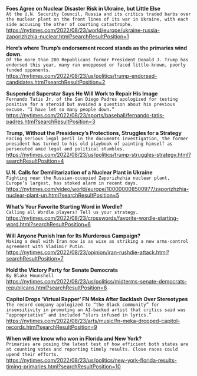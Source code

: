 **Foes Agree on Nuclear Disaster Risk in Ukraine, but Little Else**\
`At the U.N. Security Council, Russia and its critics traded barbs over the nuclear plant on the front lines of its war in Ukraine, with each side accusing the other of courting catastrophe.`\
https://nytimes.com/2022/08/23/world/europe/ukraine-russia-zaporizhzhia-nuclear.html?searchResultPosition=1

**Here’s where Trump’s endorsement record stands as the primaries wind down.**\
`Of the more than 200 Republicans former President Donald J. Trump has endorsed this year, many ran unopposed or faced little-known, poorly funded opponents.`\
https://nytimes.com/2022/08/23/us/politics/trump-endorsed-candidates.html?searchResultPosition=2

**Suspended Superstar Says He Will Work to Repair His Image**\
`Fernando Tatis Jr. of the San Diego Padres apologized for testing positive for a steroid but avoided a question about his previous excuse. “I have let so many people down.”`\
https://nytimes.com/2022/08/23/sports/baseball/fernando-tatis-padres.html?searchResultPosition=3

**Trump, Without the Presidency’s Protections, Struggles for a Strategy**\
`Facing serious legal peril in the documents investigation, the former president has turned to his old playbook of painting himself as persecuted amid legal and political stumbles.`\
https://nytimes.com/2022/08/23/us/politics/trump-struggles-strategy.html?searchResultPosition=4

**U.N. Calls for Demilitarization of a Nuclear Plant in Ukraine**\
`Fighting near the Russian-occupied Zaporizhzhia nuclear plant, Europe’s largest, has stoked alarm in recent days.`\
https://nytimes.com/video/world/europe/100000008500977/zaporizhzhia-nuclear-plant-un.html?searchResultPosition=5

**What’s Your Favorite Starting Word in Wordle?**\
`Calling all Wordle players! Tell us your strategy.`\
https://nytimes.com/2022/08/23/crosswords/favorite-wordle-starting-word.html?searchResultPosition=6

**Will Anyone Punish Iran for Its Murderous Campaign?**\
`Making a deal with Iran now is as wise as striking a new arms-control agreement with Vladimir Putin.`\
https://nytimes.com/2022/08/23/opinion/iran-rushdie-attack.html?searchResultPosition=7

**Hold the Victory Party for Senate Democrats**\
`By Blake Hounshell`\
https://nytimes.com/2022/08/23/us/politics/midterms-senate-democrats-republicans.html?searchResultPosition=8

**Capitol Drops ‘Virtual Rapper’ FN Meka After Backlash Over Stereotypes**\
`The record company apologized to “the Black community” for insensitivity in promoting an AI-backed artist that critics said was “appropriative” and included “slurs infused in lyrics.”`\
https://nytimes.com/2022/08/23/arts/music/fn-meka-dropped-capitol-records.html?searchResultPosition=9

**When will we know who won in Florida and New York?**\
`Primaries are posing the latest test of how efficient both states are at counting votes and reporting timely results. Close races could upend their efforts.`\
https://nytimes.com/2022/08/23/us/politics/new-york-florida-results-timing-primaries.html?searchResultPosition=10


